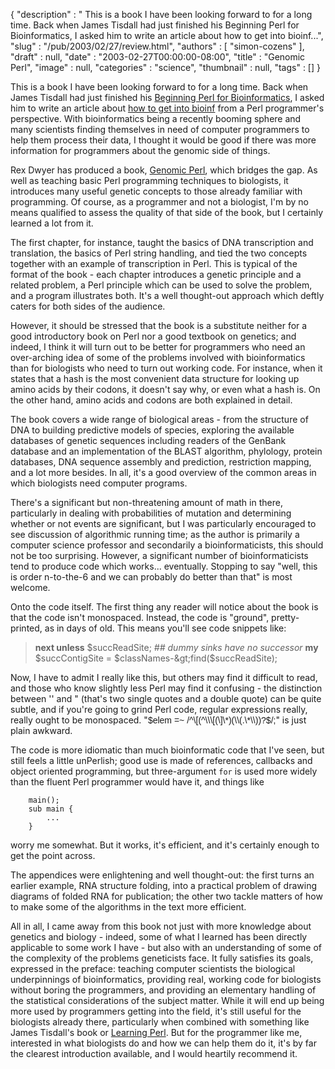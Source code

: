 {
   "description" : " This is a book I have been looking forward to for a long time. Back when James Tisdall had just finished his Beginning Perl for Bioinformatics, I asked him to write an article about how to get into bioinf...",
   "slug" : "/pub/2003/02/27/review.html",
   "authors" : [
      "simon-cozens"
   ],
   "draft" : null,
   "date" : "2003-02-27T00:00:00-08:00",
   "title" : "Genomic Perl",
   "image" : null,
   "categories" : "science",
   "thumbnail" : null,
   "tags" : []
}



This is a book I have been looking forward to for a long time. Back when James Tisdall had just finished his [Beginning Perl for Bioinformatics](http://www.oreilly.com/catalog/begperlbio/), I asked him to write an article about [how to get into bioinf](/pub/2002/01/02/bioinf.html) from a Perl programmer's perspective. With bioinformatics being a recently booming sphere and many scientists finding themselves in need of computer programmers to help them process their data, I thought it would be good if there was more information for programmers about the genomic side of things.

Rex Dwyer has produced a book, [Genomic Perl](http://books.cambridge.org/052180177X.htm), which bridges the gap. As well as teaching basic Perl programming techniques to biologists, it introduces many useful genetic concepts to those already familiar with programming. Of course, as a programmer and not a biologist, I'm by no means qualified to assess the quality of that side of the book, but I certainly learned a lot from it.

The first chapter, for instance, taught the basics of DNA transcription and translation, the basics of Perl string handling, and tied the two concepts together with an example of transcription in Perl. This is typical of the format of the book - each chapter introduces a genetic principle and a related problem, a Perl principle which can be used to solve the problem, and a program illustrates both. It's a well thought-out approach which deftly caters for both sides of the audience.

However, it should be stressed that the book is a substitute neither for a good introductory book on Perl nor a good textbook on genetics; and indeed, I think it will turn out to be better for programmers who need an over-arching idea of some of the problems involved with bioinformatics than for biologists who need to turn out working code. For instance, when it states that a hash is the most convenient data structure for looking up amino acids by their codons, it doesn't say why, or even what a hash is. On the other hand, amino acids and codons are both explained in detail.

The book covers a wide range of biological areas - from the structure of DNA to building predictive models of species, exploring the available databases of genetic sequences including readers of the GenBank database and an implementation of the BLAST algorithm, phylology, protein databases, DNA sequence assembly and prediction, restriction mapping, and a lot more besides. In all, it's a good overview of the common areas in which biologists need computer programs.

There's a significant but non-threatening amount of math in there, particularly in dealing with probabilities of mutation and determining whether or not events are significant, but I was particularly encouraged to see discussion of algorithmic running time; as the author is primarily a computer science professor and secondarily a bioinformaticists, this should not be too surprising. However, a significant number of bioinformaticists tend to produce code which works... eventually. Stopping to say "well, this is order n-to-the-6 and we can probably do better than that" is most welcome.

Onto the code itself. The first thing any reader will notice about the book is that the code isn't monospaced. Instead, the code is "ground", pretty-printed, as in days of old. This means you'll see code snippets like:

> **next unless** $succReadSite; *\#\# dummy sinks have no successor*
> **my** $succContigSite = $classNames-&gt;find($succReadSite);

Now, I have to admit I really like this, but others may find it difficult to read, and those who know slightly less Perl may find it confusing - the distinction between '' and " (that's two single quotes and a double quote) can be quite subtle, and if you're going to grind Perl code, regular expressions really, really ought to be monospaced. "<span style="font-family:sans-serif">$elem =~ /^\[(^\\\[(\]\*)(\\(.\*\\))?$/;</span>" is just plain awkward.

The code is more idiomatic than much bioinformatic code that I've seen, but still feels a little unPerlish; good use is made of references, callbacks and object oriented programming, but three-argument `for` is used more widely than the fluent Perl programmer would have it, and things like

        main();
        sub main {
            ...
        }

worry me somewhat. But it works, it's efficient, and it's certainly enough to get the point across.

The appendices were enlightening and well thought-out: the first turns an earlier example, RNA structure folding, into a practical problem of drawing diagrams of folded RNA for publication; the other two tackle matters of how to make some of the algorithms in the text more efficient.

All in all, I came away from this book not just with more knowledge about genetics and biology - indeed, some of what I learned has been directly applicable to some work I have - but also with an understanding of some of the complexity of the problems geneticists face. It fully satisfies its goals, expressed in the preface: teaching computer scientists the biological underpinnings of bioinformatics, providing real, working code for biologists without boring the programmers, and providing an elementary handling of the statistical considerations of the subject matter. While it will end up being more used by programmers getting into the field, it's still useful for the biologists already there, particularly when combined with something like James Tisdall's book or [Learning Perl](http://www.oreilly.com/catalog/lperl3). But for the programmer like me, interested in what biologists do and how we can help them do it, it's by far the clearest introduction available, and I would heartily recommend it.
